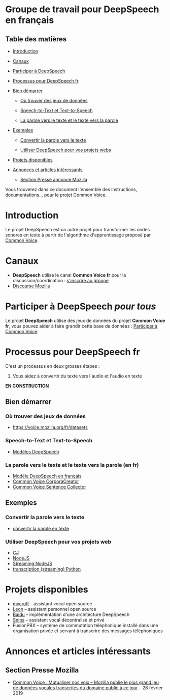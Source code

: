 # Groupe de travail pour DeepSpeech en français

## Table des matières

- [Introduction](#introduction)
- [Canaux](#canaux)
- [Participer à DeepSpeech](#Participer-à-DeepSpeech)
- [Processus pour DeepSpeech fr](#Processus-pour-deepSpeech-fr)
- [Bien démarrer](#bien-démarrer)

  - [Où trouver des jeux de données](#Ou-trouver-des-jeux-de-données)

  - [Speech-to-Text et Text-to-Speech](#Speech-to-Text-et-Text-to-Speech)

  - [La parole vers le texte et le texte vers la parole](#La-parole-vers-le-texte-et-le-texte-vers-la-parole)

- [Exemples](#exemples)

  - [Convertir la parole vers le texte](#Convertir-la-parole-vers-le-texte)

  - [Utiliser DeepSpeech pour vos projets webs](#Utiliser-DeepSpeech-pour-vos-projets-web)

- [Projets disponibles](#projets-disponibles)

- [Annonces et articles intéressants](#Annonces-et-articles-intéressants)

  - [Section Presse annonce Mozilla](#Section-Presse-annonce-Mozilla)

Vous trouverez dans ce document l'ensemble des instructions, documentations… pour le projet Common Voice.

# Introduction

Le projet DeepSpeech est un autre projet pour transformer les ondes sonores en texte à partir de l'algorithme d'apprentissage proposé par [Common Voice](https://github.com/Common-Voice/commonvoice-fr/CommonVoice).

# Canaux

- **DeepSpeech** utilise le canal **Common Voice fr** pour la discussion/coordination : [s'inscrire au groupe](https://t.me/joinchat/A7h94U7VCFrCnXrDMff2Vw)
- [Discourse Mozilla](https://discourse.mozilla.org/c/voice)

# Participer à DeepSpeech _pour tous_

Le projet **DeepSpeech** utilise des jeux de données du projet **Common Voice fr**, vous pouvez aider à faire grandir cette base de données : [Participer à Common Voice](https://github.com/Common-Voice/commonvoice-fr#Participer-à-Common-Voice).

# Processus pour DeepSpeech fr

C'est un processus en deux grosses étapes :

1. Vous aidez à convertir du texte vers l'audio et l'audio en texte

**EN CONSTRUCTION**

## Bien démarrer

### Où trouver des jeux de données

- <https://voice.mozilla.org/fr/datasets>

### Speech-to-Text et Text-to-Speech

- [Modèles DeepSpeech](https://github.com/mozilla/deepspeech)

### La parole vers le texte et le texte vers la parole (en fr)

- [Modèle DeepSpeech en français](https://github.com/Common-Voice/commonvoice-fr/projects/3)
- [Common Voice CorporaCreator](https://github.com/Common-Voice/commonvoice-fr/projects/2)
- [Common Voice Sentence Collector](https://github.com/Common-Voice/commonvoice-fr/projects/1)

## Exemples

### Convertir la parole vers le texte

- [convertir la parole en texte](https://hacks.mozilla.org/2018/09/speech-recognition-deepspeech/)

### Utiliser DeepSpeech pour vos projets web

- [C#](https://github.com/mozilla/DeepSpeech/tree/master/examples/net_framework)
- [NodeJS](https://github.com/mozilla/DeepSpeech/tree/master/examples/nodejs_wav)
- [Streaming NodeJS](https://github.com/mozilla/DeepSpeech/tree/master/examples/ffmpeg_vad_streaming)
- [transcription (streaming) Python](https://github.com/mozilla/DeepSpeech/tree/master/examples/vad_transcriber)

# Projets disponibles

- [mycroft](https://mycroft.ai/blog/deepspeech-update/) – assistant vocal open source
- [Leon](https://getleon.ai/) – assistant personnel open source
- [Baidu](https://github.com/mozilla/deepspeech) – implémentation d'une architecture DeepSpeech
- [Snips](https://snips.ai/) – assistant vocal décentralisé et privé
- FusionPBX – système de commutation téléphonique installé dans une organisation privée et servant à transcrire des messages téléphoniques

# Annonces et articles intéressants

## Section Presse Mozilla

- [Common Voice : Mutualiser nos voix – Mozilla publie le plus grand jeu de données vocales transcrites du domaine public à ce jour](https://blog.mozilla.org/press-fr/2019/02/28/common-voice-mutualiser-nos-voix-mozilla-publie-le-plus-grand-jeu-de-donnees-vocales-transcrites-du-domaine-public-a-ce-jour/) – 28 février 2019
